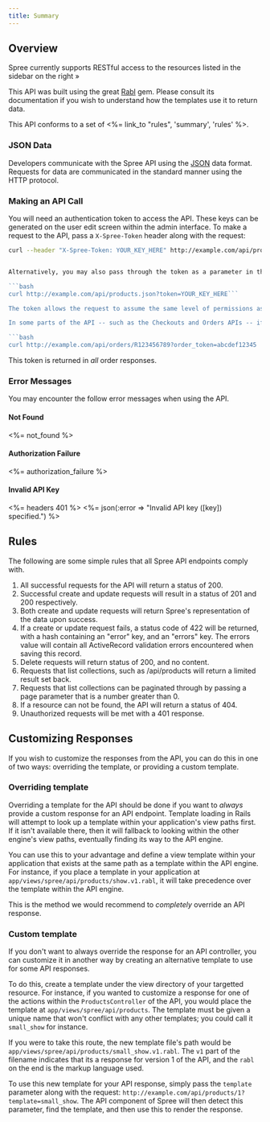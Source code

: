 ```yaml
---
title: Summary
---
```


## Overview

Spree currently supports RESTful access to the resources listed in the sidebar
on the right &raquo;

This API was built using the great [Rabl](https://github.com/nesquena/rabl) gem.
Please consult its documentation if you wish to understand how the templates use
it to return data.

This API conforms to a set of <%= link_to "rules", 'summary', 'rules' %>.

### JSON Data

Developers communicate with the Spree API using the [JSON](http://www.json.org) data format. Requests for data are communicated in the standard manner using the HTTP protocol.

### Making an API Call

You will need an authentication token to access the API. These keys can be generated on the user edit screen within the admin interface. To make a request to the API, pass a `X-Spree-Token` header along with the request:

```bash
curl --header "X-Spree-Token: YOUR_KEY_HERE" http://example.com/api/products.json```


Alternatively, you may also pass through the token as a parameter in the request if a header just won't suit your purposes (i.e. JavaScript console debugging).

```bash
curl http://example.com/api/products.json?token=YOUR_KEY_HERE```

The token allows the request to assume the same level of permissions as the actual user to whom the token belongs.

In some parts of the API -- such as the Checkouts and Orders APIs -- if you are not authenticated as a user, you can pass through an `order_token` parameter to gain access to the order object:

```bash
curl http://example.com/api/orders/R123456789?order_token=abcdef12345
```

This token is returned in *all* order responses.

### Error Messages

You may encounter the follow error messages when using the API.

#### Not Found

<%= not_found %>

#### Authorization Failure

<%= authorization_failure %>

#### Invalid API Key

<%= headers 401 %>
<%= json(:error => "Invalid API key ([key]) specified.") %>

## Rules

The following are some simple rules that all Spree API endpoints comply with.

1. All successful requests for the API will return a status of 200.
2. Successful create and update requests will result in a status of 201 and 200 respectively.
3. Both create and update requests will return Spree\'s representation of the data upon success.
4. If a create or update request fails, a status code of 422 will be returned, with a hash containing an \"error\" key, and an \"errors\" key. The errors value will contain all ActiveRecord validation errors encountered when saving this record.
5. Delete requests will return status of 200, and no content.
6. Requests that list collections, such as /api/products will return a limited result set back.
7. Requests that list collections can be paginated through by passing a page parameter that is a number greater than 0.
8. If a resource can not be found, the API will return a status of 404.
9. Unauthorized requests will be met with a 401 response.

## Customizing Responses

If you wish to customize the responses from the API, you can do this in one of
two ways: overriding the template, or providing a custom template.

### Overriding template

Overriding a template for the API should be done if you want to *always* provide
a custom response for an API endpoint. Template loading in Rails will attempt to
look up a template within your application's view paths first. If it isn't
available there, then it will fallback to looking within the other engine's view
paths, eventually finding its way to the API engine.

You can use this to your advantage and define a view template within your
application that exists at the same path as a template within the API engine.
For instance, if you place a template in your application at
`app/views/spree/api/products/show.v1.rabl`, it will take precedence over the
template within the API engine.

This is the method we would recommend to *completely* override an API response.

### Custom template

If you don't want to always override the response for an API controller, you can
customize it in another way by creating an alternative template to use for some
API responses.

To do this, create a template under the view directory of your targetted
resource. For instance, if you wanted to customize a response for one of the
actions within the `ProductsController` of the API, you would place the template
at `app/views/spree/api/products`. The template must be given a unique name that
won't conflict with any other templates; you could call it `small_show` for
instance.

If you were to take this route, the new template file's path would be
`app/views/spree/api/products/small_show.v1.rabl`. The `v1` part of the filename
indicates that its a response for version 1 of the API, and the `rabl` on the
end is the markup language used.

To use this new template for your API response, simply pass the `template`
parameter along with the request:
`http://example.com/api/products/1?template=small_show`. The API component of
Spree will then detect this parameter, find the template, and then use this to
render the response.
